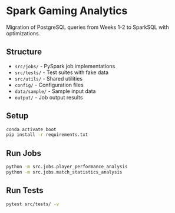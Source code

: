 # Spark Gaming Analytics

Migration of PostgreSQL queries from Weeks 1-2 to SparkSQL with optimizations.

## Structure
- `src/jobs/` - PySpark job implementations
- `src/tests/` - Test suites with fake data
- `src/utils/` - Shared utilities
- `config/` - Configuration files
- `data/sample/` - Sample input data
- `output/` - Job output results

## Setup
```bash
conda activate boot
pip install -r requirements.txt
```

## Run Jobs
```bash
python -m src.jobs.player_performance_analysis
python -m src.jobs.match_statistics_analysis
```

## Run Tests
```bash
pytest src/tests/ -v
```
